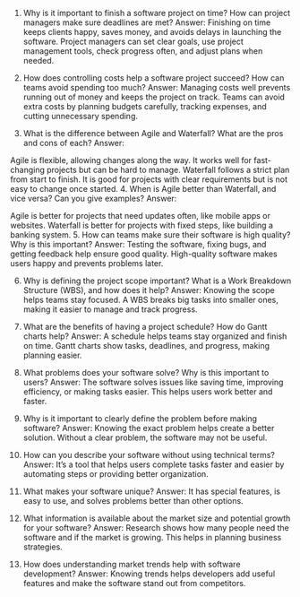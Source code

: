 1. Why is it important to finish a software project on time? How can project managers make sure deadlines are met?
Answer: Finishing on time keeps clients happy, saves money, and avoids delays in launching the software. Project managers can set clear goals, use project management tools, check progress often, and adjust plans when needed.

2. How does controlling costs help a software project succeed? How can teams avoid spending too much?
Answer: Managing costs well prevents running out of money and keeps the project on track. Teams can avoid extra costs by planning budgets carefully, tracking expenses, and cutting unnecessary spending.

3. What is the difference between Agile and Waterfall? What are the pros and cons of each?
Answer:

Agile is flexible, allowing changes along the way. It works well for fast-changing projects but can be hard to manage.
Waterfall follows a strict plan from start to finish. It is good for projects with clear requirements but is not easy to change once started.
4. When is Agile better than Waterfall, and vice versa? Can you give examples?
Answer:

Agile is better for projects that need updates often, like mobile apps or websites.
Waterfall is better for projects with fixed steps, like building a banking system.
5. How can teams make sure their software is high quality? Why is this important?
Answer: Testing the software, fixing bugs, and getting feedback help ensure good quality. High-quality software makes users happy and prevents problems later.

6. Why is defining the project scope important? What is a Work Breakdown Structure (WBS), and how does it help?
Answer: Knowing the scope helps teams stay focused. A WBS breaks big tasks into smaller ones, making it easier to manage and track progress.

7. What are the benefits of having a project schedule? How do Gantt charts help?
Answer: A schedule helps teams stay organized and finish on time. Gantt charts show tasks, deadlines, and progress, making planning easier.

8. What problems does your software solve? Why is this important to users?
Answer: The software solves issues like saving time, improving efficiency, or making tasks easier. This helps users work better and faster.

9. Why is it important to clearly define the problem before making software?
Answer: Knowing the exact problem helps create a better solution. Without a clear problem, the software may not be useful.

10. How can you describe your software without using technical terms?
Answer: It’s a tool that helps users complete tasks faster and easier by automating steps or providing better organization.

11. What makes your software unique?
Answer: It has special features, is easy to use, and solves problems better than other options.

12. What information is available about the market size and potential growth for your software?
Answer: Research shows how many people need the software and if the market is growing. This helps in planning business strategies.

13. How does understanding market trends help with software development?
Answer: Knowing trends helps developers add useful features and make the software stand out from competitors.

